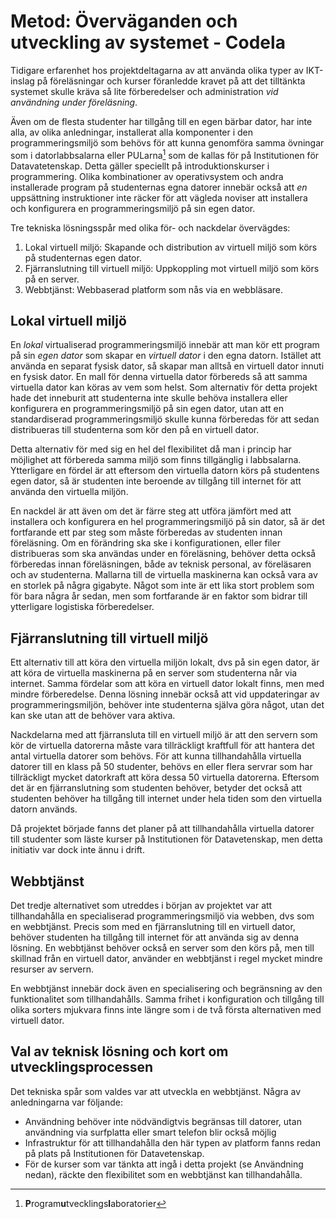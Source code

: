 # Metod: Överväganden och utveckling av systemet - Codela

Tidigare erfarenhet hos projektdeltagarna av att använda olika typer av IKT-inslag på föreläsningar och kurser föranledde kravet på att det tilltänkta systemet skulle kräva så lite förberedelser och administration *vid användning under föreläsning*.

Även om de flesta studenter har tillgång till en egen bärbar dator, har inte alla, av olika anledningar, installerat alla komponenter i den programmeringsmiljö som behövs för att kunna genomföra samma övningar som i datorlabbsalarna eller PULarna[^pul] som de kallas för på Institutionen för Datavatetenskap. Detta gäller speciellt på introduktionskurser i programmering. Olika kombinationer av operativsystem och andra installerade program på studenternas egna datorer innebär också att *en* uppsättning instruktioner inte räcker för att vägleda noviser att installera och konfigurera en programmeringsmiljö på sin egen dator.

[^pul]: **P**rogram**u**tvecklings**l**aboratorier

Tre tekniska lösningsspår med olika för- och nackdelar övervägdes:

1. Lokal virtuell miljö: Skapande och distribution av virtuell miljö som körs på studenternas egen dator.
2. Fjärranslutning till virtuell miljö: Uppkoppling mot virtuell miljö som körs på en server.
3. Webbtjänst: Webbaserad platform som nås via en webbläsare.


## Lokal virtuell miljö

En *lokal* virtualiserad programmeringsmiljö innebär att man kör ett program på sin *egen dator* som skapar en *virtuell dator* i den egna datorn. Istället att använda en separat fysisk dator, så skapar man alltså en virtuell dator innuti en fysisk dator. En mall för denna virtuella dator förbereds så att samma virtuella dator kan köras av vem som helst. Som alternativ för detta projekt hade det inneburit att studenterna inte skulle behöva installera eller konfigurera en programmeringsmiljö på sin egen dator, utan att en standardiserad programmeringsmiljö skulle kunna förberedas för att sedan distribueras till studenterna som kör den på en virtuell dator.

Detta alternativ för med sig en hel del flexibilitet då man i princip har möjlighet att förbereda samma miljö som finns tillgänglig i labbsalarna. Ytterligare en fördel är att eftersom den virtuella datorn körs på studentens egen dator, så är studenten inte beroende av tillgång till internet för att använda den virtuella miljön.

En nackdel är att även om det är färre steg att utföra jämfört med att installera och konfigurera en hel programmeringsmiljö på sin dator, så är det fortfarande ett par steg som måste förberedas av studenten innan föreläsning. Om en förändring ska ske i konfigurationen, eller filer distribueras som ska användas under en föreläsning, behöver detta också förberedas innan föreläsningen, både av teknisk personal, av föreläsaren och av studenterna. Mallarna till de virtuella maskinerna kan också vara av en storlek på några gigabyte. Något som inte är ett lika stort problem som för bara några år sedan, men som fortfarande är en faktor som bidrar till ytterligare logistiska förberedelser.


## Fjärranslutning till virtuell miljö

Ett alternativ till att köra den virtuella miljön lokalt, dvs på sin egen dator, är att köra de virtuella maskinerna på en server som studenterna når via internet. Samma fördelar som att köra en virtuell dator lokalt finns, men med mindre förberedelse. Denna lösning innebär också att vid uppdateringar av programmeringsmiljön, behöver inte studenterna själva göra något, utan det kan ske utan att de behöver vara aktiva.

Nackdelarna med att fjärransluta till en virtuell miljö är att den servern som kör de virtuella datorerna måste vara tillräckligt kraftfull för att hantera det antal virtuella datorer som behövs. För att kunna tillhandahålla virtuella datorer till en klass på 50 studenter, behövs en eller flera servrar som har tillräckligt mycket datorkraft att köra dessa 50 virtuella datorerna. Eftersom det är en fjärranslutning som studenten behöver, betyder det också att studenten behöver ha tillgång till internet under hela tiden som den virtuella datorn används.

Då projektet började fanns det planer på att tillhandahålla virtuella datorer till studenter som läste kurser på Institutionen för Datavetenskap, men detta initiativ var dock inte ännu i drift.


## Webbtjänst

Det tredje alternativet som utreddes i början av projektet var att tillhandahålla en specialiserad programmeringsmiljö via webben, dvs som en webbtjänst. Precis som med en fjärranslutning till en virtuell dator, behöver studenten ha tillgång till internet för att använda sig av denna lösning. En webbtjänst behöver också en server som den körs på, men till skillnad från en virtuell dator, använder en webbtjänst i regel mycket mindre resurser av servern.

En webbtjänst innebär dock även en specialisering och begränsning av den funktionalitet som tillhandahålls. Samma frihet i konfiguration och tillgång till olika sorters mjukvara finns inte längre som i de två första alternativen med virtuell dator.


## Val av teknisk lösning och kort om utvecklingsprocessen

Det tekniska spår som valdes var att utveckla en webbtjänst. Några av anledningarna var följande:

- Användning behöver inte nödvändigtvis begränsas till datorer, utan användning via surfplatta eller smart telefon blir också möjlig
- Infrastruktur för att tillhandahålla den här typen av platform fanns redan på plats på Institutionen för Datavetenskap.
- För de kurser som var tänkta att ingå i detta projekt (se Användning nedan), räckte den flexibilitet som en webbtjänst kan tillhandahålla.
